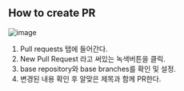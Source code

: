 <h2> How to create PR </h2>

![image](https://github.com/Gunbam27/TIL/assets/95085649/6ef5ac0a-32fb-442b-93b8-f667ee9c0f3d)
   
1. Pull requests 탭에 들어간다.
2. New Pull Request 라고 써있는 녹색버튼을 클릭.  
3. base repository와 base branches를 확인 및 설정.   
4. 변경된 내용 확인 후 알맞은 제목과 함께 PR한다. 
